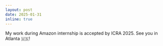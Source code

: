 ```yaml
---
layout: post
date: 2025-01-31
inline: true
---
```


My work during Amazon internship is accepted by ICRA 2025. See you in Atlanta :us:!
